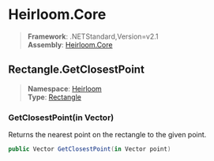 # Heirloom.Core

> **Framework**: .NETStandard,Version=v2.1  
> **Assembly**: [Heirloom.Core][0]  

## Rectangle.GetClosestPoint

> **Namespace**: [Heirloom][0]  
> **Type**: [Rectangle][1]  

### GetClosestPoint(in Vector)

Returns the nearest point on the rectangle to the given point.

```cs
public Vector GetClosestPoint(in Vector point)
```

[0]: ../../../Heirloom.Core.md
[1]: ../Rectangle.md
